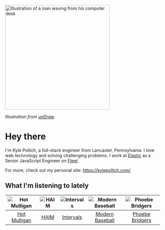 <img src="https://user-images.githubusercontent.com/6766512/87306713-6f79d900-c4e6-11ea-989a-3242cbfc50c2.png" alt="Illustration of a man waving from his computer desk" height="340" />

_Illustration from [unDraw](https://undraw.co/)_

# Hey there

I'm Kyle Pollich, a full-stack engineer from Lancaster, Pennsylvania. I love web technology and solving challenging problems.
I work at [Elastic](https://www.elastic.co/) as a Senior JavaScript Engineer on [Fleet](https://www.elastic.co/guide/en/fleet/current/fleet-overview.html).

For more, check out my personal site: https://kylepollich.com/

## What I'm listening to lately

<!-- begin artists -->
  |![Hot Mulligan](https://i.scdn.co/image/ab6761610000f178ee0afe7cc83d3700ef6200b9)|![HAIM](https://i.scdn.co/image/3e312ec2e821edab6dfe9183f145c85edd1309eb)|![Intervals](https://i.scdn.co/image/91ae86d5e7098fc8c291daed8c90b225aab30155)|![Modern Baseball](https://i.scdn.co/image/665708b4c7e55923db695306c661a667cded1cff)|![Phoebe Bridgers](https://i.scdn.co/image/3b6a427f0c54c0d116c433462ae1dd48474643d0)|
  |:---:|:---:|:---:|:---:|:---:|
  |[Hot Mulligan](https://open.spotify.com/artist/1lKZzN2d4IqiEYxyECIEHI)|[HAIM](https://open.spotify.com/artist/4Ui2kfOqGujY81UcPrb5KE)|[Intervals](https://open.spotify.com/artist/0xpJGyjbEzkWSNfcf2tcMl)|[Modern Baseball](https://open.spotify.com/artist/1HxXNvsraqrsgfmju1yKk8)|[Phoebe Bridgers](https://open.spotify.com/artist/1r1uxoy19fzMxunt3ONAkG)|
<!-- end artists -->
